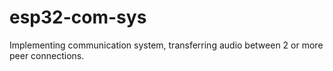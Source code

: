 # esp32-com-sys
Implementing communication system, transferring audio between 2 or more peer connections.
